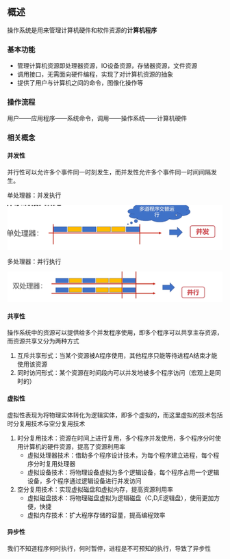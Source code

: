 ## 概述

操作系统是用来管理计算机硬件和软件资源的**计算机程序**

### 基本功能

- 管理计算机资源即处理器资源，IO设备资源，存储器资源，文件资源
- 调用接口，无需面向硬件编程，实现了对计算机资源的抽象
- 提供了用户与计算机之间的命令，图像化操作等

### 操作流程

用户——应用程序——系统命令，调用——操作系统——计算机硬件

### 相关概念

#### 并发性

并行性可以允许多个事件同一时刻发生，而并发性允许多个事件同一时间间隔发生。

单处理器：并发执行

![image-20220324111529286](../../.vuepress/public/image-20220324111529286.png)

多处理器：并行执行

![image-20220324111558314](../../.vuepress/public/image-20220324111558314.png)

#### 共享性

操作系统中的资源可以提供给多个并发程序使用，即多个程序可以共享主存资源，而资源共享又分为两种方式

1. 互斥共享形式：当某个资源被A程序使用，其他程序只能等待进程A结束才能使用该资源
2. 同时访问形式：某个资源在时间段内可以并发地被多个程序访问（宏观上是同时的）

#### 虚拟性

虚拟性表现为将物理实体转化为逻辑实体，即多个虚拟的，而这里虚拟的技术包括时分复用技术与空分复用技术

1. 时分复用技术：资源在时间上进行复用，多个程序并发使用，多个程序分时使用计算机的硬件资源，提高了资源利用率
   - 虚拟处理器技术：借助多个程序设计技术，为每个程序建立进程，每个程序分时复用处理器
   - 虚拟设备技术：将物理设备虚拟为多个逻辑设备，每个程序占用一个逻辑设备，多个程序通过逻辑设备进行并发访问
2. 空分复用技术：实现虚拟磁盘和虚拟内存，提高资源利用率
   - 虚拟磁盘技术：将物理磁盘虚拟为逻辑磁盘（C,D,E逻辑盘），使用更加方便，快捷
   - 虚拟内存技术：扩大程序存储的容量，提高编程效率

#### 异步性

我们不知道程序何时执行，何时暂停，进程是不可预知的执行，导致了异步性


